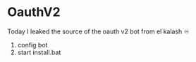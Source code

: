 # OauthV2
Today I leaked the source of the oauth v2 bot from el kalash ♾️

1. config bot
2. start install.bat

